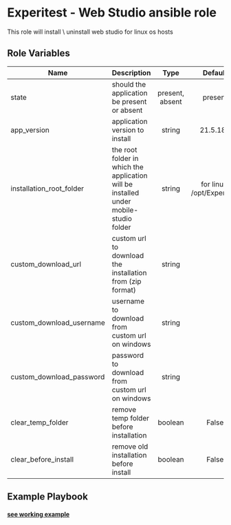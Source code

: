 Experitest - Web Studio ansible role
=========

This role will install \ uninstall web studio for linux os hosts <br>

Role Variables
--------------

| Name | Description | Type | Default | Required |
|------|-------------|:----:|:-----:|:-----:|
| state | should the application be present or absent | present, absent | present | no |
| app_version | application version to install | string | 21.5.186 | no |
| installation_root_folder | the root folder in which the application will be installed under mobile-studio folder | string | for linux: /opt/Experitest | no |
| custom_download_url | custom url to download the installation from (zip format) | string |  | no |
| custom_download_username | username to download from custom url on windows | string |  | no |
| custom_download_password | password to download from custom url on windows | string |  | no |
| clear_temp_folder | remove temp folder before installation | boolean | False | no |
| clear_before_install | remove old installation before install | boolean | False | no |

Example Playbook
----------------

#### [see working example](/example)
